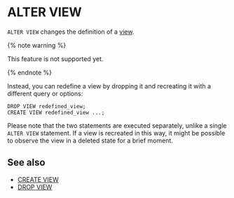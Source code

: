 # ALTER VIEW

`ALTER VIEW` changes the definition of a [view](../../../../concepts/datamodel/view).

{% note warning %}

This feature is not supported yet.

{% endnote %}

Instead, you can redefine a view by dropping it and recreating it with a different query or options:
```yql
DROP VIEW redefined_view;
CREATE VIEW redefined_view ...;
```
Please note that the two statements are executed separately, unlike a single `ALTER VIEW` statement. If a view is recreated in this way, it might be possible to observe the view in a deleted state for a brief moment.

## See also

* [CREATE VIEW](create-view.md)
* [DROP VIEW](drop-view.md)
